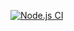 [![Node.js CI](https://github.com/williamspatrick/discord-bot-openbmc/actions/workflows/node.js.yml/badge.svg)](https://github.com/williamspatrick/discord-bot-openbmc/actions/workflows/node.js.yml)

